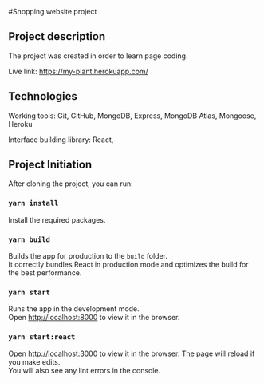 #Shopping website project

## Project description

The project was created in order to learn page coding.

Live link: https://my-plant.herokuapp.com/

## Technologies

Working tools:
Git, GitHub, MongoDB, Express, MongoDB Atlas, Mongoose, Heroku

Interface building library:
React,

## Project Initiation

After cloning the project, you can run:

### `yarn install`

Install the required packages.

### `yarn build`

Builds the app for production to the `build` folder.\
It correctly bundles React in production mode and optimizes the build for the best performance.

### `yarn start`

Runs the app in the development mode.\
Open [http://localhost:8000](http://localhost:8000) to view it in the browser.

### `yarn start:react`

Open [http://localhost:3000](http://localhost:3000) to view it in the browser.
The page will reload if you make edits.\
You will also see any lint errors in the console.
